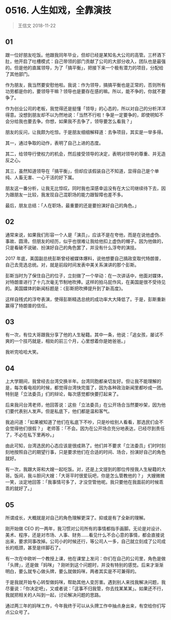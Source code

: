 # 0516. 人生如戏，全靠演技
> 王信文
2018-11-22

## 01

跟一位好朋友吃饭。他跟我同年毕业，但却已经是某知名大公司的高管。三杯酒下肚，他开启了吐槽模式：自己带领的部门贡献了公司的大部分收入，团队也是最强的。但是他的直属领导，为了「搞平衡」，把接下来一个极有潜力的项目，分配给了其他部门。

作为朋友，我当然要安慰他啦。我说：作为领导，搞搞平衡也是正常的，否则所有功劳都是你的，要领导干嘛？领导也是要存在感的嘛。所以，能不争的，你就不要争了。

作为创业公司的老板，我觉得还是挺懂「领导」的心态的，所以对自己的分析洋洋得意。没想到朋友却不以为然地说：「当然不行啦！争是一定要争的，即使明知不会分给我也要去争。你想，如果我不去争了，领导要怎么看我？」

朋友的反问，让我颇为吃惊。于是朋友细细解释道：去争项目，其实是一举多得。

其一，通过争取的动作，表明了自己上进的态度。

其二，给领导行使权力的机会，然后接受领导的决定，表明对领导的尊重、并无造反之心。

其三，虽然知道领导在「搞平衡」，但却应该假装自己不知道，显得自己是个单纯、人畜无害、一心干活的好下属。

朋友这一番分析，让我无比惊叹。同时我也深感幸运没有在大公司继续待下去，因为跟朋友一比较，我发现自己混职场的能力跟智障也差不多。

最后，朋友总结：「人在职场，最重要的还是要扮演好自己的角色。」

## 02

通常来说，如果我们形容一个人是「演员」，应该不是在夸他，而是在说他虚伪、事故、圆滑。但朋友的经历，似乎也很难让我给他扣上虚伪的帽子。因为他做的，只是看破不说破、扮演好自己的角色罢了，并没有什么浮夸的演技。

2017 年底，美国副总统彭斯曾经被媒体爆料，说他想要自己搞政变取代特朗普，自己去竞选总统。对，就是前段时间发表中美关系演讲的那个彭斯。

彭斯当时为了保住自己的位子，立刻做了一个举动：在一次讲话中，他面对媒体，对特朗普进行了十几次毫无节制地吹捧。这样的拍马屁作风，在美国是很不受待见的。美国媒体的新闻标题是：《彭斯把吹捧提升到了新高度》。

这样自残式的浮夸表演，使得彭斯精选总统的成功率大大降低了。于是，彭斯重新赢得了特朗普的信任。

## 03

有一次，有位大哥跟我分享了他的人生秘籍。其中一条，他说：「追女孩，屡试不爽的一个技巧就是，相处的前三个月，心里想着你是她爸爸。」 

我听完哈哈大笑。

## 04

上大学期间，我曾经去台湾交换半年。台湾同胞都亲切友好。但让我不能理解的是，每次看电视的时候，都觉得台湾快完蛋了，因为各种政治新闻里都吵成一团。特别是「立法委员」们的辩论，每次感觉都快要打起来了。

后来我问台湾老师，他回答说：这些「立法委员」在公开场合当然要吵架，因为他们要代表别人发声。但是私底下，他们都是温和客气。

我追问道：「如果被知道了他们在私底下不吵，只是吵给别人看看，那选民们会不会觉得他们很假？」 老师答：「不会。因为在公开场合充分地表达，已经尽到责任了，不必在私下里再吵。」 

由此可知，台湾选民的心态应该是很成熟了。他们并不要求「立法委员」们时时刻刻地按照自己的期望行事，只是要求他们在合适的时间、场合，扮演好自己的角色就好。

有一次，我跟大哥和大嫂一起吃饭。对，还是上文提到的那位传授我人生秘籍的大哥。饭间，我斗胆问大嫂：「大哥平时很爱玩吧，你是怎么管教他的？」 大嫂微微一笑，淡定地回答：「我事情可多了，才没空管他呢。我只要他在我面前的时候乖乖的就好了。」

## 05

所谓成长，大概就是对自己的角色理解更深了。抑或是有了全新的理解。

刚开始做 CEO 的一两年，我习惯对公司所有的事情都指手画脚。无论是对设计、美术、程序，还是对市场、人事、财务……看见什么不合心意的事情，都会直接说出来，要求同事改掉。公司小的时候还行，等公司人一多，自己就立刻成了公司成长的瓶颈，甚至是绊脚石了。

有一次在中欧听一个教授上课，他在课堂上发问：你们在自己的公司里，角色是做「头牌」，还是做「妈咪」？刚听到这个问题时，并没有特别的感觉。后来才渐渐明白，要么就专心做头牌，要么就做妈咪，两者其实是不可兼得的。

于是我就开始专心转型做妈咪，帮助其他人变厉害。遇到别人来找我解决问题，我尽量说：「你决定吧」，又或者说：「这事不归我管，你去找某某某」。如果还不行，我就把相关的人叫到一起，讨论解决问题的思路。

通过两三年的妈咪工作，今年我终于可以从头牌工作中抽点身出来，有空给你们写点公众号了。